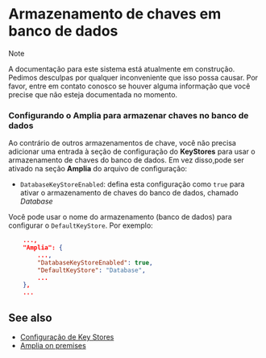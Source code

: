 ﻿# Armazenamento de chaves em banco de dados

> [!NOTE]
> A documentação para este sistema está atualmente em construção. Pedimos desculpas por qualquer inconveniente que isso possa causar. Por favor, entre em contato conosco se houver alguma
informação que você precise que não esteja documentada no momento.

### Configurando o Amplia para armazenar chaves no banco de dados

Ao contrário de outros armazenamentos de chave, você não precisa adicionar uma entrada à seção de configuração do **KeyStores** para usar o armazenamento de chaves do banco de dados. Em vez
disso,pode ser ativado na seção **Amplia** do arquivo de configuração:

* `DatabaseKeyStoreEnabled`: defina esta configuração como `true` para ativar o armazenamento de chaves do banco de dados, chamado *Database*

Você pode usar o nome do armazenamento (banco de dados) para configurar o `DefaultKeyStore`. Por exemplo:

```json
	...,
	"Amplia": {
		...,
		"DatabaseKeyStoreEnabled": true,
		"DefaultKeyStore": "Database",
		...
	},
	...
```

## See also

* [Configuração de Key Stores](index.md)
* [Amplia on premises](../index.md)
